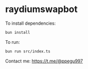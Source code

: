 # raydiumswapbot

To install dependencies:

```bash
bun install
```

To run:

```bash
bun run src/index.ts
```



Contact me: https://t.me/@ppegu997
